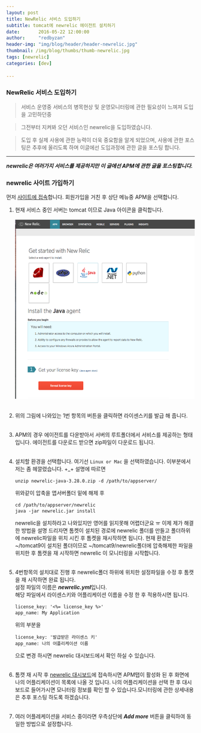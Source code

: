 ```yaml
---
layout: post
title: NewRelic 서비스 도입하기
subtitle: tomcat에 newrelic 에이전트 설치하기 
date:       2016-05-22 12:00:00
author:     "redbyzan"
header-img: "img/blog/header/header-newrelic.jpg"
thumbnail: /img/blog/thumbs/thumb-newrelic.jpg
tags: [newrelic]
categories: [dev]

---
```


### NewRelic 서비스 도입하기

> 서비스 운영중 서비스의 병목현상 및 운영모니터링에 관한 필요성이 느껴져 도입을 고민하던중 

> 그전부터 지켜봐 오던 서비스인 newrelic을 도입하였습니다.

> 도입 후 실제 사용에 관한 능력이 더욱 중요함을 알게 되었으며, 사용에 관한 포스팅은 추후에 올리도록 하며
 이글에선 도입과정에 관한 글을 포스팅 합니다.
 
---

***newrelic은 여러가지 서비스를 제공하지만 이 글에선 APM에 관한 글을 포스팅합니다.***

### newrelic 사이트 가입하기

먼저 [사이트에 접속](https://newrelic.com)합니다. 회원가입을 거친 후 상단 메뉴중 APM을 선택합니다.

1. 현재 서비스 중인 서버는 tomcat 이므로 Java 아이콘을 클릭합니다.<br/><br/>
![java에이전트](/img/blog/newrelic/step1.png)<br/><br/>

2. 위의 그림에 나와있는 1번 항목의 버튼을 클릭하면 라이센스키를 발급 해 줍니다.<br/><br/>

3. APM의 경우 에이전트를 다운받아서 서버의 루트폴더에서 서비스를 제공하는 형태입니다. 에이전트를 다운로드 받으면 zip파일이 다운로드 됩니다.<br/><br/>

4. 설치할 환경을 선택합니다. 여기선 `Linux or Mac` 을 선택하였습니다.
 이부분에서 저는 좀 헤깔렸습니다. +_+ 설명에 따르면 
 
    ```
    unzip newrelic-java-3.28.0.zip -d /path/to/appserver/
    ```
    위와같이 압축을 앱서버폴더 밑에 해제 후 
 
    ```
    cd /path/to/appserver/newrelic
    java -jar newrelic.jar install
    ```
    newrelic을 설치하라고 나와있지만 영어를 읽지못해 어렵더군요 ㅠ
    이제 제가 해결한 방법을 설명 드리자면 톰켓이 설치된 경로에 newrelic 폴더를 만들고 폴더하위에 newrelic파일을 위치 시킨 후 톰켓을 재시작하면 됩니다.
    현재 환경은 ~/tomcat9이 설치된 폴더이므로 ~/tomcat9/newrelic폴더에 압축해제한 파일을 위치한 후 톰캣을 재 시작하면 newrelic 이 모니터링을 시작합니다.<br/><br/>

5. 4번항목의 설치대로 진행 후 newrelic폴더 하위에 위치한 설정파일을 수정 후 톰캣을 재 시작하면 완료 됩니다.<br/>
    설정 파일의 이름은 ***newrelic.yml***입니다.<br/>
    해당 파일에서 라이센스키와 어플리케이션 이름을 수정 한 후 적용하시면 됩니다.

    ```
    license_key: '<%= license_key %>'
    app_name: My Application
    ```
    위의 부분을
    
    ```
    license_key: '발급받은 라이센스 키'
    app_name: 나의 어플리케이션 이름
    ```
    으로 변경 하시면 newrelic 대시보드에서 확인 하실 수 있습니다.<br/><br/>

6. 톰캣 재 시작 후 [newrelic 대시보드](https://rpm.newrelic.com)에 접속하시면 APM탭이 활성화 된 후 화면에 나의 어플리케이션이 목록에 나올 것 입니다.
나의 어플리케이션을 선택 한 후 대시보드로 들어가시면 모니터링 정보를 확인 할 수 있습니다.모니터링에 관한 상세내용은 추후 포스팅 하도록 하겠습니다.<br/><br/>

7. 여러 어플레케이션을 서비스 중이라면 우측상단에 ***Add more*** 버튼을 클릭하여 동일한 방법으로 설정합니다.








